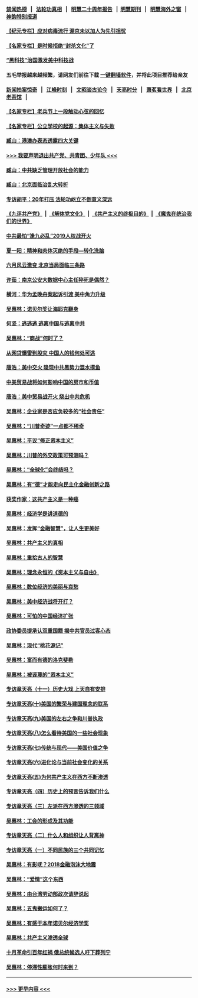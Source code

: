 #### [禁闻热榜](热点新闻.md?=0)  &nbsp;&nbsp;|&nbsp;&nbsp; [法轮功真相](https://github.com/gfw-breaker/truth/blob/master/README.md?=0) &nbsp;&nbsp;|&nbsp;&nbsp; [明慧二十周年报告](https://github.com/gfw-breaker/mh-reports/blob/master/README.md?=0) &nbsp;&nbsp;|&nbsp;&nbsp;[明慧期刊](https://github.com/gfw-breaker/mh-qikan) &nbsp;&nbsp;|&nbsp;&nbsp; [明慧海外之窗](https://github.com/gfw-breaker/mh-news/blob/master/README.md?=0) &nbsp;&nbsp;|&nbsp;&nbsp; [神韵特别报道](https://github.com/gfw-breaker/mh-news/blob/master/shenyun.md?=0)
#### [【纪元专栏】应对病毒流行 渥京未以加人为先引担忧](../pages/nsc423/n11875714.md?t=03012302) 
#### [【名家专栏】是时候拒绝“封杀文化”了](../pages/nsc423/n11814093.md?t=03012302) 
#### [“黑科技”治国激发美中科技战](../pages/nsc423/n11638056.md?t=03012302) 
#### 五毛举报越来越频繁，请网友们前往下载 [一键翻墙软件](https://github.com/gfw-breaker/ssr-accounts)，并将此项目推荐给亲友
#### [新闻拍案惊奇](https://github.com/gfw-breaker/banned-news/blob/master/pages/link4.md) &nbsp;&nbsp;|&nbsp;&nbsp; [江峰时刻](https://github.com/gfw-breaker/banned-news/blob/master/pages/link4.md) &nbsp;&nbsp;|&nbsp;&nbsp; [文昭谈古论今](https://github.com/gfw-breaker/banned-news/blob/master/pages/link4.md) &nbsp;&nbsp;|&nbsp;&nbsp; [天亮时分](https://github.com/gfw-breaker/banned-news/blob/master/pages/link4.md) &nbsp;&nbsp;|&nbsp;&nbsp; [萧茗看世界](https://github.com/gfw-breaker/banned-news/blob/master/pages/link4.md) &nbsp;&nbsp;|&nbsp;&nbsp; [北京老茶馆](https://github.com/gfw-breaker/banned-news/blob/master/pages/link4.md) &nbsp;&nbsp;|&nbsp;&nbsp; 
#### [【名家专栏】老兵节上一段触动心弦的回忆](../pages/nsc423/n11646016.md?t=03012302) 
#### [【名家专栏】公立学校的起源：集体主义与失败](../pages/nsc423/n11601833.md?t=03012302) 
#### [臧山：港澳办表态透露四大关键](../pages/nsc423/n11421628.md?t=03012302) 
#### [>>> 我要声明退出共产党、共青团、少年队 <<<](https://github.com/begood0513/goodnews/blob/master/quit/letter.md) 
#### [臧山：中共缺乏管理开放社会的能力](../pages/nsc423/n11407457.md?t=03012302) 
#### [臧山：北京面临治乱大转折](../pages/nsc423/n11406895.md?t=03012302) 
#### [专访胡平：20年打压 法轮功屹立不倒意义深远](../pages/nsc423/n11398800.md?t=03012302) 
#### [《九评共产党》](https://github.com/begood0513/9ping.md/blob/master/README.md) &nbsp;|&nbsp; [《解体党文化》](../../../../jtdwh.md/blob/master/README.md)  &nbsp;|&nbsp; [《共产主义的终极目的》](../../../../gczydzjmd.md/blob/master/README.md) &nbsp;|&nbsp; [《魔鬼在统治我们的世界》](../../../../mgztzwmdsj.md/blob/master/README.md) 
#### [中共最怕“逢九必乱”2019人权战开火](../pages/nsc423/n11385248.md?t=03012302) 
#### [夏一阳：精神和肉体灭绝的手段—转化洗脑](../pages/nsc423/n11368250.md?t=03012302) 
#### [六月风云激变 北京当局面临三条路](../pages/nsc423/n11313668.md?t=03012302) 
#### [许茹：南京公安大数据中心主任猝死是偶然？](../pages/nsc423/n11064744.md?t=03012302) 
#### [横河：华为孟晚舟案起诉引渡 美中角力升级](../pages/nsc423/n11027230.md?t=03012302) 
#### [吴惠林：诺贝尔奖让海耶克翻身](../pages/nsc423/n10890049.md?t=03012302) 
#### [何坚：逃逃逃 逃离中国与逃离中共](../pages/nsc423/n10592891.md?t=03012302) 
#### [吴惠林：“商战”何时了？](../pages/nsc423/n10573558.md?t=03012302) 
#### [从网贷爆雷到股灾 中国人的钱何处可逃](../pages/nsc423/n10572800.md?t=03012302) 
#### [唐浩：美中交火 隐现中共黑势力混水摸鱼](../pages/nsc423/n10544040.md?t=03012302) 
#### [中美贸易战将如何影响中国的房市和币值](../pages/nsc423/n10543697.md?t=03012302) 
#### [唐浩：美中贸易战开火 烧出中共危机](../pages/nsc423/n10540126.md?t=03012302) 
#### [吴惠林：企业家是否应负较多的“社会责任”](../pages/nsc423/n10535022.md?t=03012302) 
#### [吴惠林：“川普奇迹”一点都不稀奇](../pages/nsc423/n10512808.md?t=03012302) 
#### [吴惠林：平议“修正资本主义”](../pages/nsc423/n10495724.md?t=03012302) 
#### [吴惠林：川普的外交政策可预测吗？](../pages/nsc423/n10462387.md?t=03012302) 
#### [吴惠林：“全球化”会终结吗？](../pages/nsc423/n10452838.md?t=03012302) 
#### [吴惠林：有“德”才能走向民主化金融创新之路](../pages/nsc423/n10432292.md?t=03012302) 
#### [获奖作家：这共产主义是一种癌](../pages/nsc423/n10431541.md?t=03012302) 
#### [吴惠林：经济学是讲道德的](../pages/nsc423/n10398014.md?t=03012302) 
#### [吴惠林：发挥“金融智慧”，让人生更美好](../pages/nsc423/n10375019.md?t=03012302) 
#### [吴惠林：共产主义的真相](../pages/nsc423/n10351394.md?t=03012302) 
#### [吴惠林：重拾古人的智慧](../pages/nsc423/n10337691.md?t=03012302) 
#### [吴惠林：理念永恒的《资本主义与自由》](../pages/nsc423/n10316274.md?t=03012302) 
#### [吴惠林：数位经济的美丽与哀愁](../pages/nsc423/n10292946.md?t=03012302) 
#### [吴惠林：美中经济战将开打？](../pages/nsc423/n10258825.md?t=03012302) 
#### [吴惠林：可怕的中国经济扩张](../pages/nsc423/n10219147.md?t=03012302) 
#### [政协委员提承认双重国籍 揭中共官员过客心态](../pages/nsc423/n10208809.md?t=03012302) 
#### [吴惠林：现代“桃花源记”](../pages/nsc423/n10185234.md?t=03012302) 
#### [吴惠林：富而有德的洛克斐勒](../pages/nsc423/n10142264.md?t=03012302) 
#### [吴惠林：被诬蔑的“资本主义”](../pages/nsc423/n10124816.md?t=03012302) 
#### [专访章天亮（十一）历史大戏 上天自有安排](../pages/nsc423/n10094905.md?t=03012302) 
#### [专访章天亮(十)美国的繁荣与建国理念的联系](../pages/nsc423/n10094899.md?t=03012302) 
#### [专访章天亮(九)美国的左右之争和川普执政](../pages/nsc423/n10094889.md?t=03012302) 
#### [专访章天亮(八)怎么看待美国的一些社会现象](../pages/nsc423/n10094857.md?t=03012302) 
#### [专访章天亮(七)传统与现代——美国价值之争](../pages/nsc423/n10093140.md?t=03012302) 
#### [专访章天亮(六)进化论与当前社会变化的关系](../pages/nsc423/n10092036.md?t=03012302) 
#### [专访章天亮(五)为何共产主义在西方不断渗透](../pages/nsc423/n10083620.md?t=03012302) 
#### [专访章天亮（四）历史上的预言告诉我们什么](../pages/nsc423/n10083606.md?t=03012302) 
#### [专访章天亮（三）左派在西方渗透的三领域](../pages/nsc423/n10081115.md?t=03012302) 
#### [吴惠林：工会的形成及其功能](../pages/nsc423/n10080633.md?t=03012302) 
#### [专访章天亮（二）什么人和组织让人背离神](../pages/nsc423/n10076637.md?t=03012302) 
#### [专访章天亮（一）不同民族的三个共同记忆](../pages/nsc423/n10074188.md?t=03012302) 
#### [吴惠林：有影呒？2018金融泡沫大地震](../pages/nsc423/n10040534.md?t=03012302) 
#### [吴惠林：“爱情”这个东西](../pages/nsc423/n10019423.md?t=03012302) 
#### [吴惠林：由台湾劳动部政次请辞说起](../pages/nsc423/n9979679.md?t=03012302) 
#### [吴惠林：五鬼搬运如何了？](../pages/nsc423/n9925338.md?t=03012302) 
#### [吴惠林：有感于本年诺贝尔经济学奖](../pages/nsc423/n9871883.md?t=03012302) 
#### [吴惠林：共产主义渗透全球](../pages/nsc423/n9812748.md?t=03012302) 
#### [十月革命引百年红祸 俄总统候选人吁下葬列宁](../pages/nsc423/n9810182.md?t=03012302) 
#### [吴惠林：停滞性膨胀何时来到？](../pages/nsc423/n9764136.md?t=03012302) 

----
#### [ >>> 更早内容 <<< ](../indexes/nsc423-earlier.md)
